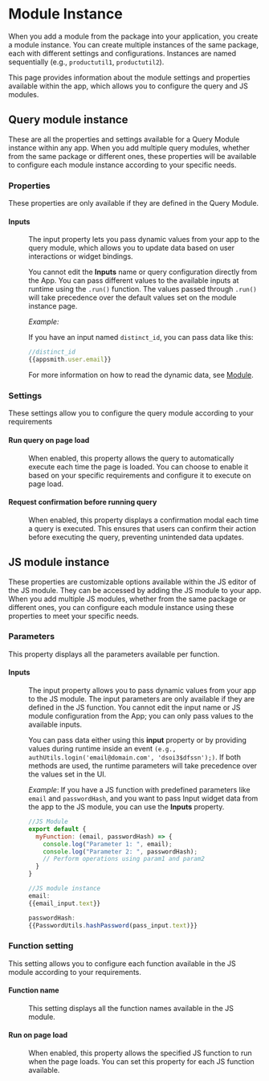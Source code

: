 # Module Instance



When you add a module from the package into your application, you create a module instance. You can create multiple instances of the same package, each with different settings and configurations. Instances are named sequentially (e.g., `productutil1`, `productutil2`).

This page provides information about the module settings and properties available within the app, which allows you to configure the query and JS modules.


<ZoomImage
  src="/img/query-module-ins.drawio.png" 
  alt=""
  caption=""
/>



## Query module instance

These are all the properties and settings available for a Query Module instance within any app. When you add multiple query modules, whether from the same package or different ones, these properties will be available to configure each module instance according to your specific needs.




### Properties 

These properties are only available if they are defined in the Query Module. 

#### Inputs


<dd>

The input property lets you pass dynamic values from your app to the query module, which allows you to update data based on user interactions or widget bindings.

You cannot edit the **Inputs** name or query configuration directly from the App. You can pass different values to the available inputs at runtime using the `.run()` function. The values passed through `.run()` will take precedence over the default values set on the module instance page.




<ZoomImage
  src="/img/query-module-instance.png" 
  alt="Inputs image"
  caption=""
/>


*Example:*

If you have an input named `distinct_id`, you can pass data like this:

```js
//distinct_id
{{appsmith.user.email}}
```

For more information on how to read the dynamic data, see [Module](/packages/reference/package).

</dd>



### Settings 

These settings allow you to configure the query module according to your requirements

#### Run query on page load

<dd>

When enabled, this property allows the query to automatically execute each time the page is loaded. You can choose to enable it based on your specific requirements and configure it to execute on page load.


</dd>


#### Request confirmation before running query


<dd>

When enabled, this property displays a confirmation modal each time a query is executed. This ensures that users can confirm their action before executing the query, preventing unintended data updates.






</dd>


## JS module instance

These properties are customizable options available within the JS editor of the JS module. They can be accessed by adding the JS module to your app. When you add multiple JS modules, whether from the same package or different ones, you can configure each module instance using these properties to meet your specific needs.



### Parameters 

This property displays all the parameters available per function.


#### Inputs

<dd>

The input property allows you to pass dynamic values from your app to the JS module. The input parameters are only available if they are defined in the JS function. You cannot edit the input name or JS module configuration from the App; you can only pass values to the available inputs. 

You can pass data either using this **input** property or by providing values during runtime inside an event `(e.g., authUtils.login('email@domain.com', 'dsoi3$dfssn');)`. If both methods are used, the runtime parameters will take precedence over the values set in the UI.

*Example*: If you have a JS function with predefined parameters like `email` and `passwordHash`, and you want to pass Input widget data from the app to the JS module, you can use the **Inputs** property.

```js
//JS Module
export default {
  myFunction: (email, passwordHash) => {
    console.log("Parameter 1: ", email);
    console.log("Parameter 2: ", passwordHash);
    // Perform operations using param1 and param2
  }
}
```

```js
//JS module instance
email: 
{{email_input.text}}

passwordHash:
{{PasswordUtils.hashPassword(pass_input.text)}}
```
 <ZoomImage src="/img/inputs-js-module.png" alt="" caption="JS Module Instance | App" />

</dd>

### Function setting

This setting allows you to configure each function available in the JS module according to your requirements.


#### Function name

<dd>

This setting displays all the function names available in the JS module. 



</dd>

#### Run on page load

<dd>

When enabled, this property allows the specified JS function to run when the page loads. You can set this property for each JS function available.


</dd>
